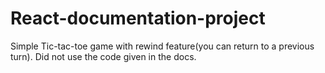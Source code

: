# React-documentation-project
Simple Tic-tac-toe game with rewind feature(you can return to a previous turn). Did not use the code given in the docs.
